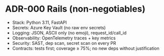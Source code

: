 # ADR-000 Rails (non-negotiables)
- Stack: Python 3.11, FastAPI
- Secrets: Azure Key Vault (no raw env secrets)
- Logging: JSON, ASCII only (no emoji), request_id/call_id
- Observability: OpenTelemetry traces + key metrics
- Security: SAST, dep scan, secret scan on every PR
- Contracts: tests first; coverage ≥ 75%; no new deps without justification
